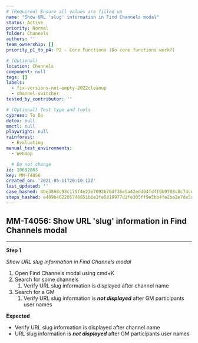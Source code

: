 ```yaml
---
# (Required) Ensure all values are filled up
name: "Show URL 'slug' information in Find Channels modal"
status: Active
priority: Normal
folder: Channels
authors: ''
team_ownership: []
priority_p1_to_p4: P2 - Core Functions (Do core functions work?)

# (Optional)
location: Channels
component: null
tags: []
labels:
  - fix-versions-not-empty-2022cleanup
  - channel-switcher
tested_by_contributor: ''

# (Optional) Test type and tools
cypress: To Do
detox: null
mmctl: null
playwright: null
rainforest:
  - Evaluating
manual_test_environments:
  - Webapp

  # Do not change
id: 10692803
key: MM-T4056
created_on: '2021-05-11T20:10:12Z'
last_updated: ''
case_hashed: 4be3868c93c175f4e23e7092b76df36e5a42edd04fdff0b9788c8c7dce5c7cab7fa3b45df8e8166461c59a47e3982a11
steps_hashed: e489b462205746851b1e2fe5819977d2fe305ff9e5bb4fe2ba2e7de5a8729808021460fd4f58345ef855b4261e6f4cce
---
```


<!-- (Auto-generated) Based on frontmatter's "key" and "name" -->

## MM-T4056: Show URL 'slug' information in Find Channels modal

---

**Step 1**

_Show URL slug information in Find Channels modal_

1. Open Find Channels modal using cmd+K
2. Search for some channels
   1. Verify URL slug information is displayed after channel name
3. Search for a GM
   1. Verify URL slug information is **_not displayed_** after GM participants user names

**Expected**

- Verify URL slug information is displayed after channel name
- URL slug information is **_not displayed_** after GM participants user names
